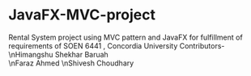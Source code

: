 # JavaFX-MVC-project
Rental System project using MVC pattern and JavaFX for fulfillment of requirements of SOEN 6441 , Concordia University
Contributors- 
  \nHimangshu Shekhar Baruah  
  \nFaraz Ahmed
  \nShivesh Choudhary
